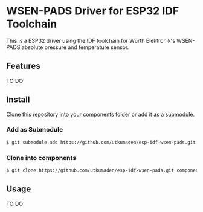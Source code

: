 # WSEN-PADS Driver for ESP32 IDF Toolchain
This is a ESP32 driver using the IDF toolchain for Würth Elektronik's WSEN-PADS
absolute pressure and temperature sensor.

## Features
TO DO
## Install
Clone this repository into your components folder or add it as a submodule.

### Add as Submodule
```sh
$ git submodule add https://github.com/utkumaden/esp-idf-wsen-pads.git components/esp-idf-wsen-pads
```

### Clone into components
```sh
$ git clone https://github.com/utkumaden/esp-idf-wsen-pads.git components/esp-idf-wsen-pads
```

## Usage
TO DO


